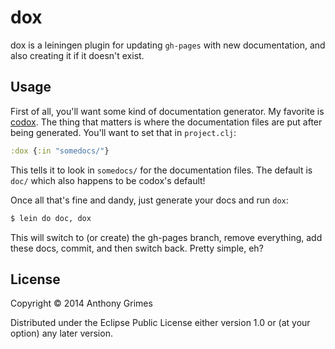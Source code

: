 # dox

dox is a leiningen plugin for updating `gh-pages` with new documentation, and
also creating it if it doesn't exist.

## Usage

First of all, you'll want some kind of documentation generator. My favorite is
[codox](https://github.com/weavejester/codox). The thing that matters is where
the documentation files are put after being generated. You'll want to set that
in `project.clj`:

```clojure
:dox {:in "somedocs/"}
```

This tells it to look in `somedocs/` for the documentation files. The default is
`doc/` which also happens to be codox's default!

Once all that's fine and dandy, just generate your docs and run `dox`:

```bash
$ lein do doc, dox
```

This will switch to (or create) the gh-pages branch, remove everything, add
these docs, commit, and then switch back. Pretty simple, eh?

## License

Copyright © 2014 Anthony Grimes

Distributed under the Eclipse Public License either version 1.0 or (at
your option) any later version.
